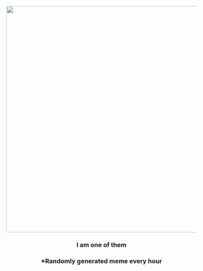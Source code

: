 <p align="center">
        <img src="https://i.redd.it/gqmiphckfkr91.gif" width="600" height="600">
        </p>
        <h3 align="center">I am one of them</h3>
        <h3 align="center">*Randomly generated meme every hour</h3>
    